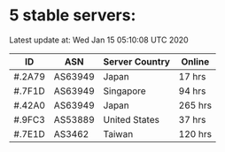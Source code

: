 # 5 stable servers:

Latest update at: Wed Jan 15 05:10:08 UTC 2020

| ID | ASN | Server Country | Online |
| -- | --- | -------------- | ------ |
| #.2A79 | AS63949 | Japan | 17 hrs |
| #.7F1D | AS63949 | Singapore | 94 hrs |
| #.42A0 | AS63949 | Japan | 265 hrs |
| #.9FC3 | AS53889 | United States | 37 hrs |
| #.7E1D | AS3462 | Taiwan | 120 hrs |

